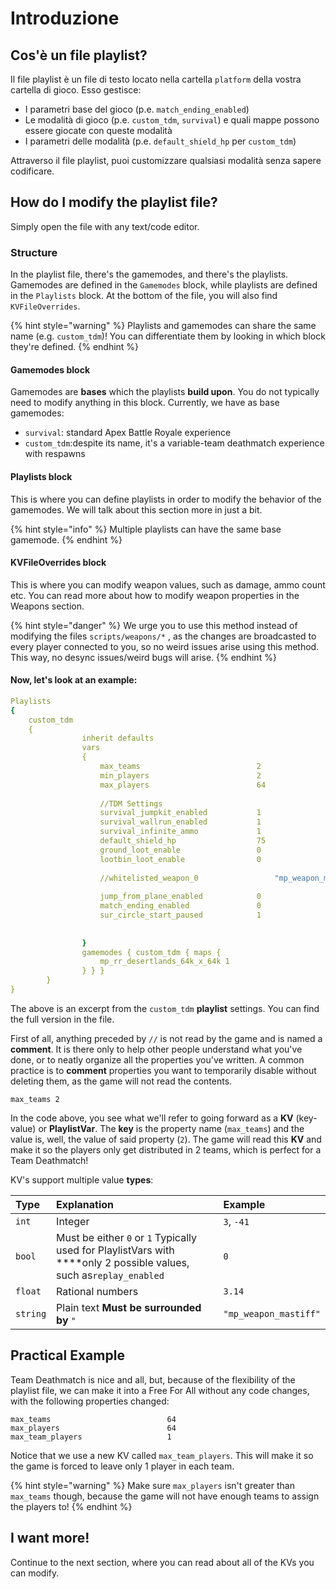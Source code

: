 # Introduzione

## Cos'è un file playlist?

Il file playlist è un file di testo locato nella cartella `platform` della vostra cartella di gioco. Esso gestisce:

* I parametri base del gioco \(p.e. `match_ending_enabled`\)
* Le modalità di gioco \(p.e. `custom_tdm`, `survival`\) e quali mappe possono essere giocate con queste modalità
* I parametri delle modalità \(p.e. `default_shield_hp` per `custom_tdm`\)

Attraverso il file playlist, puoi customizzare qualsiasi modalità senza sapere codificare.

## How do I modify the playlist file?

Simply open the file with any text/code editor.

### Structure

In the playlist file, there's the gamemodes, and there's the playlists. Gamemodes are defined in the `Gamemodes` block, while playlists are defined in the `Playlists` block. At the bottom of the file, you will also find `KVFileOverrides`.

{% hint style="warning" %}
Playlists and gamemodes can share the same name \(e.g. `custom_tdm`\)! You can differentiate them by looking in which block they're defined.
{% endhint %}

#### Gamemodes block

Gamemodes are **bases** which the playlists **build upon**. You do not typically need to modify anything in this block. Currently, we have as base gamemodes:

* `survival`: standard Apex Battle Royale experience
* `custom_tdm`:despite its name, it's a variable-team deathmatch experience with respawns

#### Playlists block

This is where you can define playlists in order to modify the behavior of the gamemodes. We will talk about this section more in just a bit.

{% hint style="info" %}
Multiple playlists can have the same base gamemode.
{% endhint %}

#### KVFileOverrides block

This is where you can modify weapon values, such as damage, ammo count etc. You can read more about how to modify weapon properties in the Weapons section.

{% hint style="danger" %}
We urge you to use this method instead of modifying the files `scripts/weapons/*` , as the changes are broadcasted to every player connected to you, so no weird issues arise using this method. This way, no desync issues/weird bugs will arise.
{% endhint %}

####  Now, let's look at an example:

```yaml
Playlists
{
	custom_tdm
	{
				inherit defaults
				vars
				{
					max_teams                          2
					min_players                        2
					max_players                        64
					
					//TDM Settings
					survival_jumpkit_enabled           1
					survival_wallrun_enabled           1
					survival_infinite_ammo             1
					default_shield_hp                  75
					ground_loot_enable                 0
					lootbin_loot_enable                0
	
					//whitelisted_weapon_0			       "mp_weapon_mastiff"
	
					jump_from_plane_enabled            0
					match_ending_enabled               0
					sur_circle_start_paused            1
	
	
				}
				gamemodes { custom_tdm { maps {
					mp_rr_desertlands_64k_x_64k 1
				} } }
		}
}


```

The above is an excerpt from the `custom_tdm` **playlist** settings. You can find the full version in the file.

First of all, anything preceded by `//` is not read by the game and is named a **comment**. It is there only to help other people understand what you've done, or to neatly organize all the properties you've written. A common practice is to **comment** properties you want to temporarily disable without deleting them, as the game will not read the contents.

```text
max_teams 2
```

In the code above, you see what we'll refer to going forward as a **KV** \(key-value\) or **PlaylistVar**. The **key** is the property name \(`max_teams`\) and the value is, well, the value of said property \(`2`\). The game will read this **KV** and make it so the players only get distributed in 2 teams, which is perfect for a Team Deathmatch! 

KV's support multiple value **types**:

| Type | Explanation | Example |
| :--- | :--- | :--- |
| `int` | Integer | `3`, `-41` |
| `bool` | Must be either `0` or `1`  Typically used for PlaylistVars with ****only 2 possible values, such as`replay_enabled` | `0` |
| `float` | Rational numbers | `3.14` |
| `string` | Plain text  **Must be surrounded by** `"` | `"mp_weapon_mastiff"` |

## Practical Example

Team Deathmatch is nice and all, but, because of the flexibility of the playlist file, we can make it into a Free For All without any code changes, with the following properties changed:

```text
max_teams                          64
max_players                        64
max_team_players                   1
```

Notice that we use a new KV called `max_team_players`. This will make it so the game is forced to leave only 1 player in each team. 

{% hint style="warning" %}
Make sure `max_players` isn't greater than `max_teams` though, because the game will not have enough teams to assign the players to!
{% endhint %}

## I want more!

Continue to the next section, where you can read about all of the KVs you can modify.

